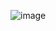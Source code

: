 ![image](https://github.com/udaymurthy1319/AWS-DevOps-My-Understanding/assets/77770749/752ae1b9-aa74-4d64-a5a9-34e672168083)
